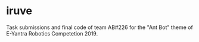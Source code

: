 # iruve
Task submissions and final code of team AB#226 for the "Ant Bot" theme of E-Yantra Robotics Competetion 2019.
